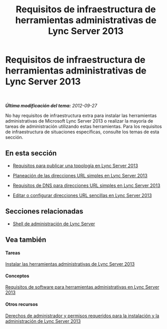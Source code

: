 ﻿---
title: Requisitos de infraestructura de herramientas administrativas de Lync Server 2013
TOCTitle: Requisitos de infraestructura de herramientas administrativas de Lync Server 2013
ms:assetid: aa039d01-e721-455f-94c4-076a3aac38bd
ms:mtpsurl: https://technet.microsoft.com/es-es/library/Gg195766(v=OCS.15)
ms:contentKeyID: 48276306
ms.date: 01/07/2017
mtps_version: v=OCS.15
ms.translationtype: HT
---

# Requisitos de infraestructura de herramientas administrativas de Lync Server 2013

 

_**Última modificación del tema:** 2012-09-27_

No hay requisitos de infraestructura extra para instalar las herramientas administrativas de Microsoft Lync Server 2013 o realizar la mayoría de tareas de administración utilizando estas herramientas. Para los requisitos de infraestructura de situaciones específicas, consulte los temas de esta sección.

## En esta sección

  - [Requisitos para publicar una topología en Lync Server 2013](lync-server-2013-requirements-to-publish-a-topology.md)

  - [Planeación de las direcciones URL simples en Lync Server 2013](lync-server-2013-planning-for-simple-urls.md)

  - [Requisitos de DNS para direcciones URL simples en Lync Server 2013](lync-server-2013-dns-requirements-for-simple-urls.md)

  - [Editar o configurar direcciones URL sencillas en Lync Server 2013](lync-server-2013-edit-or-configure-simple-urls.md)

## Secciones relacionadas

  - [Shell de administración de Lync Server](lync-server-2013-lync-server-management-shell.md)

## Vea también

#### Tareas

[Instalar las herramientas administrativas de Lync Server 2013](lync-server-2013-install-lync-server-administrative-tools.md)  

#### Conceptos

[Requisitos de software para herramientas administrativas en Lync Server 2013](lync-server-2013-administrative-tools-software-requirements.md)  

#### Otros recursos

[Derechos de administrador y permisos requeridos para la instalación y la administración de Lync Server 2013](lync-server-2013-administrator-rights-and-permissions-required-for-setup-and-administration.md)

